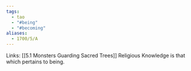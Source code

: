 ```yaml
---
tags:
  - tao
  - "#being"
  - "#becoming"
aliases:
  - 1700/5/A
---
```

Links:
[[5.1 Monsters Guarding Sacred Trees]]
Religious Knowledge is that which pertains to being. 
